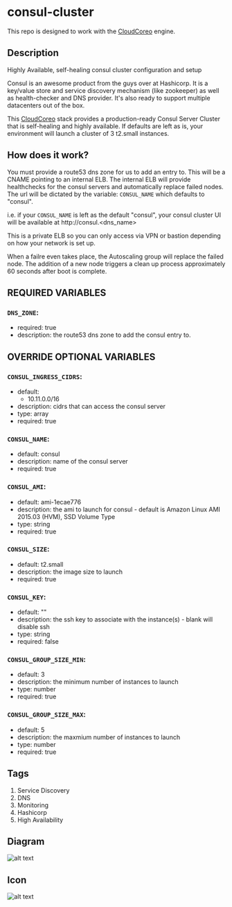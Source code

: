 consul-cluster
==============

This repo is designed to work with the [CloudCoreo](http://www.cloudcoreo.com) engine. 

## Description
Highly Available, self-healing consul cluster configuration and setup

Consul is an awesome product from the guys over at Hashicorp. It is a key/value store and service discovery mechanism (like zookeeper) as well as health-checker and DNS provider. It's also ready to support multiple datacenters out of the box.

This [CloudCoreo](http://www.cloudcoreo.com) stack provides a production-ready Consul Server Cluster that is self-healing and highly available. If defaults are left as is, your environment will launch a cluster of 3 t2.small instances.

## How does it work?
You must provide a route53 dns zone for us to add an entry to. This will be a CNAME pointing to an internal ELB. The internal ELB will provide healthchecks for the consul servers and automatically replace failed nodes. The url will be dictated by the variable: `CONSUL_NAME` which defaults to "consul".

i.e. if your `CONSUL_NAME` is left as the default "consul", your consul cluster UI will be available at http://consul.<dns_name>

This is a private ELB so you can only access via VPN or bastion depending on how your network is set up.

When a failre even takes place, the Autoscaling group will replace the failed node. The addition of a new node triggers a clean up process approximately 60 seconds after boot is complete.

## REQUIRED VARIABLES
### `DNS_ZONE`:
  * required: true
  * description: the route53 dns zone to add the consul entry to.

## OVERRIDE OPTIONAL VARIABLES
### `CONSUL_INGRESS_CIDRS`:
  * default:
    * 10.11.0.0/16
  * description: cidrs that can access the consul server
  * type: array
  * required: true
### `CONSUL_NAME`:
  * default: consul
  * description: name of the consul server
  * required: true
### `CONSUL_AMI`:
  * default: ami-1ecae776
  * description: the ami to launch for consul - default is Amazon Linux AMI 2015.03 (HVM), SSD Volume Type
  * type: string
  * required: true
### `CONSUL_SIZE`:
  * default: t2.small
  * description: the image size to launch
  * required: true
### `CONSUL_KEY`:
  * default: ""
  * description: the ssh key to associate with the instance(s) - blank will disable ssh
  * type: string
  * required: false
### `CONSUL_GROUP_SIZE_MIN`:
  * default: 3
  * description: the minimum number of instances to launch
  * type: number
  * required: true
### `CONSUL_GROUP_SIZE_MAX`:
  * default: 5
  * description: the maxmium number of instances to launch
  * type: number
  * required: true


## Tags
1. Service Discovery
1. DNS
1. Monitoring
1. Hashicorp
1. High Availability

## Diagram
![alt text](https://raw.githubusercontent.com/CloudCoreo/consul-cluster/master/images/consul-diagram.png "Consul Cluster Diagram")

## Icon
![alt text](https://raw.githubusercontent.com/CloudCoreo/consul-cluster/master/images/consul.png "Consul icon")
